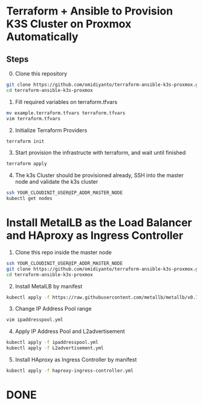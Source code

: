 # Terraform + Ansible to Provision K3S Cluster on Proxmox Automatically
## Steps
0. Clone this repository
```bash
git clone https://github.com/omidiyanto/terraform-ansible-k3s-proxmox.git
cd terraform-ansible-k3s-proxmox
```

1. Fill required variables on terraform.tfvars
```bash
mv example.terraform.tfvars terraform.tfvars
vim terraform.tfvars
```

2. Initialize Terraform Providers
```bash
terraform init
```

3. Start provision the infrastructe with terraform, and wait until finished
```bash
terraform apply 
```

4. The k3s Cluster should be provisioned already, SSH into the master node and validate the k3s cluster
```bash
ssh YOUR_CLOUDINIT_USER@IP_ADDR_MASTER_NODE
kubectl get nodes
```

# Install MetalLB as the Load Balancer and HAproxy as Ingress Controller
1. Clone this repo inside the master node
```bash
ssh YOUR_CLOUDINIT_USER@IP_ADDR_MASTER_NODE
git clone https://github.com/omidiyanto/terraform-ansible-k3s-proxmox.git
cd terraform-ansible-k3s-proxmox
```
2. Install MetalLB by manifest
```bash
kubectl apply -f https://raw.githubusercontent.com/metallb/metallb/v0.14.8/config/manifests/metallb-native.yaml
```
3. Change IP Address Pool range
```bash
vim ipaddresspool.yml
```
4. Apply IP Address Pool and L2advertisement
```bash
kubectl apply -f ipaddresspool.yml
kubectl apply -f L2advertisement.yml
```
5. Install HAproxy as Ingress Controller by manifest
```bash
kubectl apply -f haproxy-ingress-controller.yml
```
# DONE
